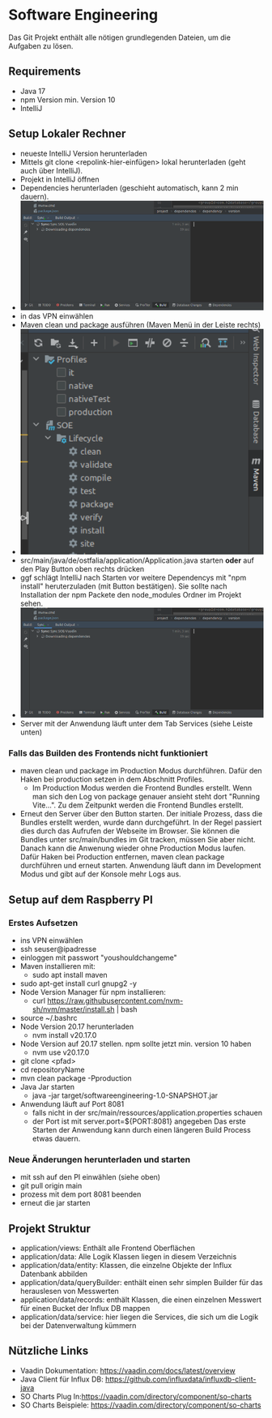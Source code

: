 # Software Engineering
Das Git Projekt enthält alle nötigen grundlegenden Dateien, um die Aufgaben zu lösen.

## Requirements
- Java 17
- npm Version min. Version 10
- IntelliJ

## Setup Lokaler Rechner
- neueste IntelliJ Version herunterladen
- Mittels git clone \<repolink-hier-einfügen> lokal herunterladen \(geht auch über IntelliJ\).
- Projekt in IntelliJ öffnen
- Dependencies herunterladen (geschieht automatisch, kann 2 min dauern).
- <img src="/doc-images/build.png" width="500px">
- in das VPN einwählen
- Maven clean und package ausführen (Maven Menü in der Leiste rechts)
- <img src="/doc-images/maven.png" width="500px">
- src/main/java/de/ostfalia/application/Application.java starten <b>oder</b> auf den Play Button oben rechts drücken
- ggf schlägt IntelliJ nach Starten vor weitere Dependencys mit "npm install" heruterzuladen \(mit Button bestätigen\). Sie sollte nach Installation der npm Packete den node_modules Ordner im Projekt sehen.</br>
- <img src="/doc-images/build.png" width="500px">
- Server mit der Anwendung läuft unter dem Tab Services \(siehe Leiste unten\)

### Falls das Builden des Frontends nicht funktioniert 
- maven clean und package im Production Modus durchführen. Dafür den Haken bei production setzen in dem Abschnitt Profiles.
  -  Im Production Modus werden die Frontend Bundles erstellt. Wenn man sich den Log von package genauer ansieht
  steht dort "Running Vite...". Zu dem Zeitpunkt werden die Frontend Bundles erstellt.
- Erneut den Server über den Button starten. Der initiale Prozess, dass die Bundles erstellt werden, wurde dann durchgeführt.
In der Regel passiert dies durch das Aufrufen der Webseite im Browser. Sie können die Bundles unter src/main/bundles im Git tracken, müssen Sie aber nicht.
  Danach kann die Anwenung wieder ohne Production Modus laufen. Dafür Haken bei Production entfernen,
  maven clean package durchführen und erneut starten. Anwendung läuft dann im Development Modus und gibt auf der Konsole mehr Logs aus.

## Setup auf dem Raspberry PI
### Erstes Aufsetzen
- ins VPN einwählen
- ssh seuser@ipadresse
- einloggen mit passwort "youshouldchangeme"
- Maven installieren mit: 
  - sudo apt install maven
- sudo apt-get install curl gnupg2 -y
- Node Version Manager für npm installieren: 
  - curl https://raw.githubusercontent.com/nvm-sh/nvm/master/install.sh  | bash
- source ~/.bashrc
- Node Version 20.17 herunterladen
  - nvm install v20.17.0
- Node Version auf 20.17 stellen. npm sollte jetzt min. version 10 haben
  - nvm use v20.17.0
- git clone \<pfad\>
- cd repositoryName
- mvn clean package -Pproduction
- Java Jar starten
  - java -jar target/softwareengineering-1.0-SNAPSHOT.jar
- Anwendung läuft auf Port 8081
  - falls nicht in der src/main/ressources/application.properties schauen
  - der Port ist mit server.port=${PORT:8081} angegeben
Das erste Starten der Anwendung kann durch einen längeren Build Process etwas dauern.

### Neue Änderungen herunterladen und starten
- mit ssh auf den PI einwählen (siehe oben)
- git pull origin main 
- prozess mit dem port 8081 beenden
- erneut die jar starten

## Projekt Struktur
- application/views: Enthält alle Frontend Oberflächen
- application/data: Alle Logik Klassen liegen in diesem Verzeichnis
- application/data/entity: Klassen, die einzelne Objekte der Influx Datenbank abbilden
- application/data/queryBuilder: enthält einen sehr simplen Builder für das herauslesen von Messwerten
- application/data/records: enthält Klassen, die einen einzelnen Messwert für einen Bucket der Influx DB mappen
- application/data/service: hier liegen die Services, die sich um die Logik bei der Datenverwaltung kümmern

## Nützliche Links
- Vaadin Dokumentation: https://vaadin.com/docs/latest/overview
- Java Client für Influx DB: https://github.com/influxdata/influxdb-client-java
- SO Charts Plug In:https://vaadin.com/directory/component/so-charts
- SO Charts Beispiele: https://vaadin.com/directory/component/so-charts

